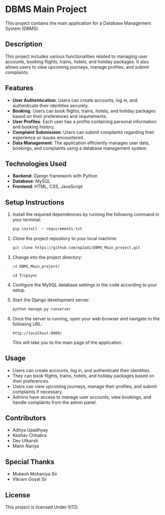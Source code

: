 # DBMS Main Project

This project contains the main application for a Database Management System (DBMS).

## Description

This project includes various functionalities related to managing user accounts, booking flights, trains, hotels, and holiday packages. It also allows users to view upcoming journeys, manage profiles, and submit complaints.

## Features

- **User Authentication**: Users can create accounts, log in, and authenticate their identities securely.
- **Booking**: Users can book flights, trains, hotels, and holiday packages based on their preferences and requirements.
- **User Profiles**: Each user has a profile containing personal information and booking history.
- **Complaint Submission**: Users can submit complaints regarding their experience or issues encountered.
- **Data Management**: The application efficiently manages user data, bookings, and complaints using a database management system.

## Technologies Used

- **Backend**: Django framework with Python
- **Database**: MySQL
- **Frontend**: HTML, CSS, JavaScript

## Setup Instructions

1. Install the required dependencies by running the following command in your terminal:

    ```bash
    pip install -r requirements.txt
    ```

2. Clone the project repository to your local machine:

    ```bash
    git clone https://github.com/op2adi/DBMS_Main_project.git
    ```

3. Change into the project directory:

    ```bash
    cd DBMS_Main_project/
    ```
    ```
    cd Tripsync
    ```

4. Configure the MySQL database settings in the code according to your setup.


5. Start the Django development server:

    ```bash
    python manage.py runserver
    ```

6. Once the server is running, open your web browser and navigate to the following URL:

    ```
    http://localhost:8000/
    ```

    This will take you to the main page of the application.

## Usage

- Users can create accounts, log in, and authenticate their identities.
- They can book flights, trains, hotels, and holiday packages based on their preferences.
- Users can view upcoming journeys, manage their profiles, and submit complaints if necessary.
- Admins have access to manage user accounts, view bookings, and handle complaints from the admin panel.

## Contributors

- Aditya Upadhyay
- Keshav Chhabra
- Dev Utkarsh
- Mann Nariya

## Special Thanks
- Mukesh Mohaniya Sir
- Vikram Goyal Sir

## License

This project is licensed Under IIITD.
